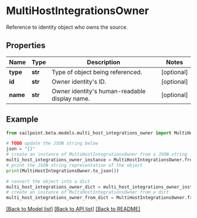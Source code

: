 # MultiHostIntegrationsOwner

Reference to identity object who owns the source.

## Properties

Name | Type | Description | Notes
------------ | ------------- | ------------- | -------------
**type** | **str** | Type of object being referenced. | [optional] 
**id** | **str** | Owner identity&#39;s ID. | [optional] 
**name** | **str** | Owner identity&#39;s human-readable display name. | [optional] 

## Example

```python
from sailpoint.beta.models.multi_host_integrations_owner import MultiHostIntegrationsOwner

# TODO update the JSON string below
json = "{}"
# create an instance of MultiHostIntegrationsOwner from a JSON string
multi_host_integrations_owner_instance = MultiHostIntegrationsOwner.from_json(json)
# print the JSON string representation of the object
print(MultiHostIntegrationsOwner.to_json())

# convert the object into a dict
multi_host_integrations_owner_dict = multi_host_integrations_owner_instance.to_dict()
# create an instance of MultiHostIntegrationsOwner from a dict
multi_host_integrations_owner_from_dict = MultiHostIntegrationsOwner.from_dict(multi_host_integrations_owner_dict)
```
[[Back to Model list]](../README.md#documentation-for-models) [[Back to API list]](../README.md#documentation-for-api-endpoints) [[Back to README]](../README.md)


